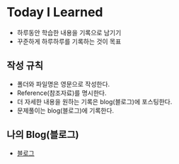 # Today I Learned
- 하루동안 학습한 내용을 기록으로 남기기
- 꾸준하게 하루하루를 기록하는 것이 목표

## 작성 규칙
- 폴더와 파일명은 영문으로 작성한다.
- Reference(참조자료)를 명시한다.
- 더 자세한 내용을 원하는 기록은 blog(블로그)에 포스팅한다.
- 문제풀이는 blog(블로그)에 기록한다.

## 나의 Blog(블로그)
- [블로그](https://blog.naver.com/guswl409)

